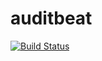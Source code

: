 # auditbeat

[![Build Status](https://cloud.drone.io/api/badges/rolehippie/auditbeat/status.svg)](https://cloud.drone.io/rolehippie/auditbeat)
